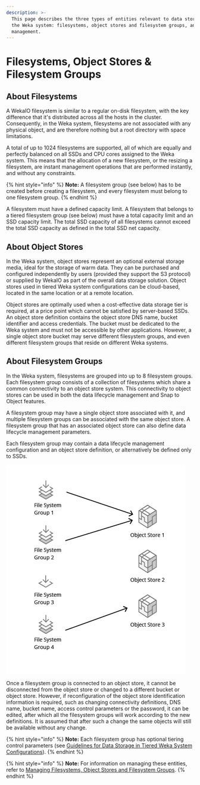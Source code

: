 ```yaml
---
description: >-
  This page describes the three types of entities relevant to data storage in
  the Weka system: filesystems, object stores and filesystem groups, and their
  management.
---
```


# Filesystems, Object Stores & Filesystem Groups

## About Filesystems

A WekaIO filesystem is similar to a regular on-disk filesystem, with the key difference that it's distributed across all the hosts in the cluster. Consequently, in the Weka system, filesystems are not associated with any physical object, and are therefore nothing but a root directory with space limitations. 

A total of up to 1024 filesystems are supported, all of which are equally and perfectly balanced on all SSDs and CPU cores assigned to the Weka system. This means that the allocation of a new filesystem, or the resizing a filesystem, are instant management operations that are performed instantly, and without any constraints.

{% hint style="info" %}
**Note:** A filesystem group \(see below\) has to be created before creating a filesystem, and every filesystem must belong to one filesystem group.
{% endhint %}

A filesystem must have a defined capacity limit. A filesystem that belongs to a tiered filesystem group \(see below\) must have a total capacity limit and an SSD capacity limit. The total SSD capacity of all filesystems cannot exceed the total SSD capacity as defined in the total SSD net capacity.

## About Object Stores

In the Weka system, object stores represent an optional external storage media, ideal for the storage of warm data. They can be purchased and configured independently by users \(provided they support the S3 protocol\) or supplied by WekaIO as part of the overall data storage solution. Object stores used in tiered Weka system configurations can be cloud-based, located in the same location or at a remote location.

Object stores are optimally used when a cost-effective data storage tier is required, at a price point which cannot be satisfied by server-based SSDs. An object store definition contains the object store DNS name, bucket identifier and access credentials. The bucket must be dedicated to the Weka system and must not be accessible by other applications. However, a single object store bucket may serve different filesystem groups, and even different filesystem groups that reside on different Weka systems.

## About Filesystem Groups

In the Weka system, filesystems are grouped into up to 8 filesystem groups. Each filesystem group consists of a collection of filesystems which share a common connectivity to an object store system. This connectivity to object stores can be used in both the data lifecycle management and Snap to Object features.

A filesystem group may have a single object store associated with it, and multiple filesystem groups can be associated with the same object store. A filesystem group that has an associated object store can also define data lifecycle management parameters.

Each filesystem group may contain a data lifecycle management configuration and an object store definition, or alternatively be defined only to SSDs.

![Filesystem Group Association to Object Stores](../.gitbook/assets/diagram-3.jpg)

Once a filesystem group is connected to an object store, it cannot be disconnected from the object store or changed to a different bucket or object store. However, if reconfiguration of the object store identification information is required, such as changing connectivity definitions, DNS name, bucket name, access control parameters or the password, it can be edited, after which all the filesystem groups will work according to the new definitions. It is assumed that after such a change the same objects will still be available without any change.

{% hint style="info" %}
**Note:** Each filesystem group has optional tiering control parameters \(see [Guidelines for Data Storage in Tiered Weka System Configurations](https://docs.weka.io/~/edit/primary/overview/data-storage#guidelines-for-data-storage-in-tiered-weka-system-configurations)\).
{% endhint %}

{% hint style="info" %}
**Note:** For information on managing these entities, refer to [Managing Filesystems, Object Stores and Filesystem Groups](../fs/managing-filesystems.md).
{% endhint %}

